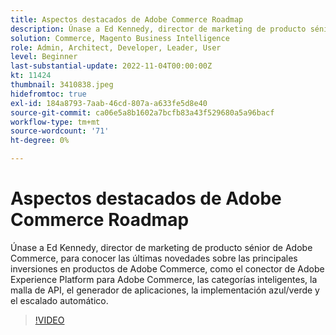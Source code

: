 ```yaml
---
title: Aspectos destacados de Adobe Commerce Roadmap
description: Únase a Ed Kennedy, director de marketing de producto sénior de Adobe Commerce, para conocer las últimas novedades sobre las principales inversiones en productos de Adobe Commerce
solution: Commerce, Magento Business Intelligence
role: Admin, Architect, Developer, Leader, User
level: Beginner
last-substantial-update: 2022-11-04T00:00:00Z
kt: 11424
thumbnail: 3410838.jpeg
hidefromtoc: true
exl-id: 184a8793-7aab-46cd-807a-a633fe5d8e40
source-git-commit: ca06e5a8b1602a7bcfb83a43f529680a5a96bacf
workflow-type: tm+mt
source-wordcount: '71'
ht-degree: 0%

---
```


# Aspectos destacados de Adobe Commerce Roadmap

Únase a Ed Kennedy, director de marketing de producto sénior de Adobe Commerce, para conocer las últimas novedades sobre las principales inversiones en productos de Adobe Commerce, como el conector de Adobe Experience Platform para Adobe Commerce, las categorías inteligentes, la malla de API, el generador de aplicaciones, la implementación azul/verde y el escalado automático.

>[!VIDEO](https://video.tv.adobe.com/v/3410838/?quality=12&learn=on)
